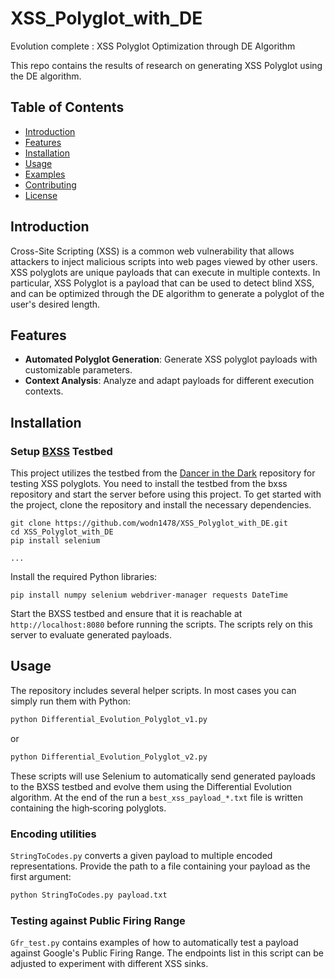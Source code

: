 # XSS_Polyglot_with_DE
 Evolution complete : XSS Polyglot Optimization through DE Algorithm

This repo contains the results of research on generating XSS Polyglot using the DE algorithm.

## Table of Contents

- [Introduction](#introduction)
- [Features](#features)
- [Installation](#installation)
- [Usage](#usage)
- [Examples](#examples)
- [Contributing](#contributing)
- [License](#license)

## Introduction

Cross-Site Scripting (XSS) is a common web vulnerability that allows attackers to inject malicious scripts into web pages viewed by other users. XSS polyglots are unique payloads that can execute in multiple contexts. In particular, XSS Polyglot is a payload that can be used to detect blind XSS, and can be optimized through the DE algorithm to generate a polyglot of the user's desired length.

## Features

- **Automated Polyglot Generation**: Generate XSS polyglot payloads with customizable parameters.
- **Context Analysis**: Analyze and adapt payloads for different execution contexts.

## Installation
### Setup [BXSS](https://github.com/polyxss/bxss) Testbed
This project utilizes the testbed from the [Dancer in the Dark](https://github.com/polyxss/bxss) repository for testing XSS polyglots. You need to install the testbed from the bxss repository and start the server before using this project.
To get started with the project, clone the repository and install the necessary dependencies.

```
git clone https://github.com/wodn1478/XSS_Polyglot_with_DE.git
cd XSS_Polyglot_with_DE
pip install selenium

...
```

Install the required Python libraries:

```
pip install numpy selenium webdriver-manager requests DateTime
```

Start the BXSS testbed and ensure that it is reachable at
`http://localhost:8080` before running the scripts. The scripts rely on this
server to evaluate generated payloads.

## Usage

The repository includes several helper scripts. In most cases you can simply
run them with Python:

```bash
python Differential_Evolution_Polyglot_v1.py
```

or

```bash
python Differential_Evolution_Polyglot_v2.py
```

These scripts will use Selenium to automatically send generated payloads to the
BXSS testbed and evolve them using the Differential Evolution algorithm. At the
end of the run a `best_xss_payload_*.txt` file is written containing the
high‑scoring polyglots.

### Encoding utilities

`StringToCodes.py` converts a given payload to multiple encoded
representations. Provide the path to a file containing your payload as the first
argument:

```bash
python StringToCodes.py payload.txt
```

### Testing against Public Firing Range

`Gfr_test.py` contains examples of how to automatically test a payload against
Google's Public Firing Range. The endpoints list in this script can be adjusted
to experiment with different XSS sinks.

